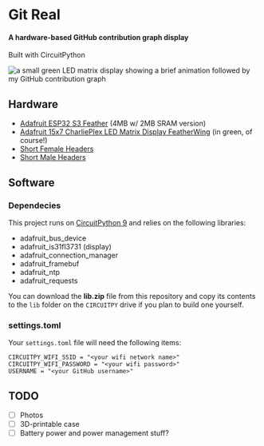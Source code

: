 
# Git Real
#### A hardware-based GitHub contribution graph display

Built with CircuitPython

<img src="images/demo.gif" alt="a small green LED matrix display showing a brief animation followed by my GitHub contribution graph"/>

## Hardware
- [Adafruit ESP32 S3 Feather](https://www.adafruit.com/product/5477) (4MB w/ 2MB SRAM version)
- [Adafruit 15x7 CharliePlex LED Matrix Display FeatherWing](https://www.adafruit.com/product/3136) (in green, of course!)
- [Short Female Headers](https://www.adafruit.com/product/2940)
- [Short Male Headers](https://www.adafruit.com/product/3002)

## Software

### Dependecies

This project runs on [CircuitPython 9](https://circuitpython.org/board/adafruit_feather_esp32s3_4mbflash_2mbpsram/) and relies on the following libraries:

- adafruit_bus_device
- adafruit_is31fl3731 (display)
- adafruit_connection_manager
- adafruit_framebuf
- adafruit_ntp
- adafruit_requests

You can download the **lib.zip** file from this repository and copy its contents to the `lib` folder on the `CIRCUITPY` drive if you plan to build one yourself.

### settings.toml

Your `settings.toml` file will need the following items:
```
CIRCUITPY_WIFI_SSID = "<your wifi network name>"
CIRCUITPY_WIFI_PASSWORD = "<your wifi password>"
USERNAME = "<your GitHub username>"
```

## TODO

- [ ] Photos
- [ ] 3D-printable case
- [ ] Battery power and power management stuff?
